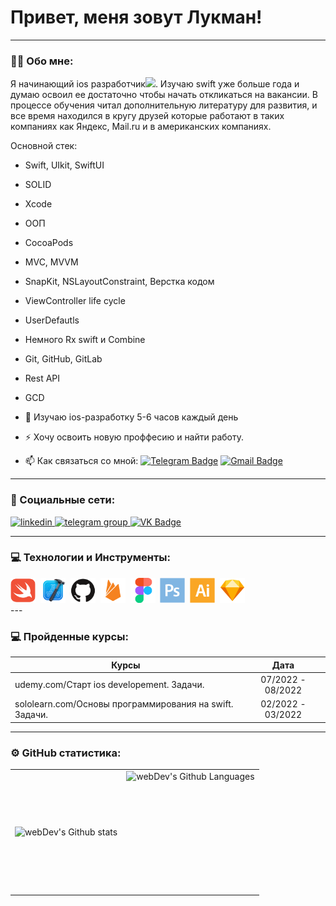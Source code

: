 # Привет, меня зовут Лукман!

---

### :man_technologist: Обо мне:

Я начинающий ios разработчик<img src="https://media.giphy.com/media/WUlplcMpOCEmTGBtBW/giphy.gif" width="30px">. Изучаю swift уже больше года и думаю освоил ее достаточно чтобы начать откликаться на вакансии. В процессе обучения читал дополнительную литературу для развития, и все время находился в кругу друзей которые работают в таких компаниях как Яндекс, Mail.ru и в американских компаниях.

Основной стек:
- Swift, UIkit, SwiftUI
- SOLID
- Xcode
- ООП
- CocoaPods
- MVC, MVVM
- SnapKit, NSLayoutConstraint, Верстка кодом
- ViewController life cycle
- UserDefautls
- Немного Rx swift и Combine
- Git, GitHub, GitLab
- Rest API
- GCD


- :telescope: Изучаю ios-разработку 5-6 часов каждый день

- :zap: Хочу освоить новую проффесию и найти работу.

- :mailbox: Как связаться со мной: [![Telegram Badge](https://img.shields.io/badge/-lukmanmakhaev-blue?style=flat&logo=Telegram&logoColor=white)](https://t.me/lukman_makhaev) [![Gmail Badge](https://img.shields.io/badge/-Gmail-red?style=flat&logo=Gmail&logoColor=white)](mailto:lukmanmakhaev@gmail.com)

---

### 🤝 Социальные сети:

  <div id="badges">
    <a href="https://www.linkedin.com/in/lukman-makhaev-90a752b9/" target="_blank">
      <img src="https://cdn-icons-png.flaticon.com/512/2504/2504799.png" width="40" height="40" alt="linkedin" />
    </a>
    <a href="https://t.me/lukman_makhaev" target="_blank">
      <img src="https://cdn-icons-png.flaticon.com/512/2111/2111646.png" width="40" height="40" alt="telegram group" />
    </a>
    <a href="https://vk.com/l.mahaev" target="_blank">
      <img src="https://cdn-icons-png.flaticon.com/512/145/145813.png" width="40" height="40" alt="VK Badge"/>
    </a>
  </div>

---

### 💻 Технологии и Инструменты:

<div>
  <img src="https://github.com/devicons/devicon/blob/master/icons/swift/swift-original.svg" title="swift" alt="swift" width="40" height="40"/>&nbsp
  <img src="https://github.com/devicons/devicon/blob/master/icons/xcode/xcode-original.svg" title="xcode" alt="xcode" width="40" height="40"/>&nbsp
  <img src="https://github.com/devicons/devicon/blob/master/icons/github/github-original.svg" title="github" alt="github" width="40" height="40"/>&nbsp
  <img src="https://github.com/devicons/devicon/blob/master/icons/firebase/firebase-plain.svg" title="firebase" alt="firebase" width="40" height="40"/>&nbsp
  <img src="https://github.com/devicons/devicon/blob/master/icons/figma/figma-original.svg" title="figma" alt="figma" width="40" height="40"/>&nbsp
  <img src="https://github.com/devicons/devicon/blob/master/icons/photoshop/photoshop-plain.svg" title="ph" alt="ph" width="40" height="40"/>&nbsp
  <img src="https://github.com/devicons/devicon/blob/master/icons/illustrator/illustrator-plain.svg" title="ai" alt="ai" width="40" height="40"/>&nbsp
  <img src="https://github.com/devicons/devicon/blob/master/icons/sketch/sketch-original.svg" title="sketch" alt="sketch" width="40" height="40"/>&nbsp
  
</div>
---

### 💻 Пройденные курсы:

| Курсы                                                           | Дата              |
| ----------------------------------------------------------------| :---------------: |
| udemy.com/Старт ios developement. Задачи.                       | 07/2022 - 08/2022 |
| sololearn.com/Основы программирования на swift. Задачи.         | 02/2022 - 03/2022 |

---

### ⚙️ GitHub статистика:

<table>
  <tr>
    <td>
      <img align="left" src="http://github-readme-streak-stats.herokuapp.com?user=FilimonovAlexey&theme=dark&background=000000" alt="webDev's Github stats" />
    </td>
    <td>
      <img height="195px" align="right" alt="webDev's Github Languages" src="https://github-readme-stats-sigma-five.vercel.app/api/top-langs/?username=lukmanmakhaev&layout=compact&theme=vision-friendly-dark" />
    </td>
  </tr>
</table>
